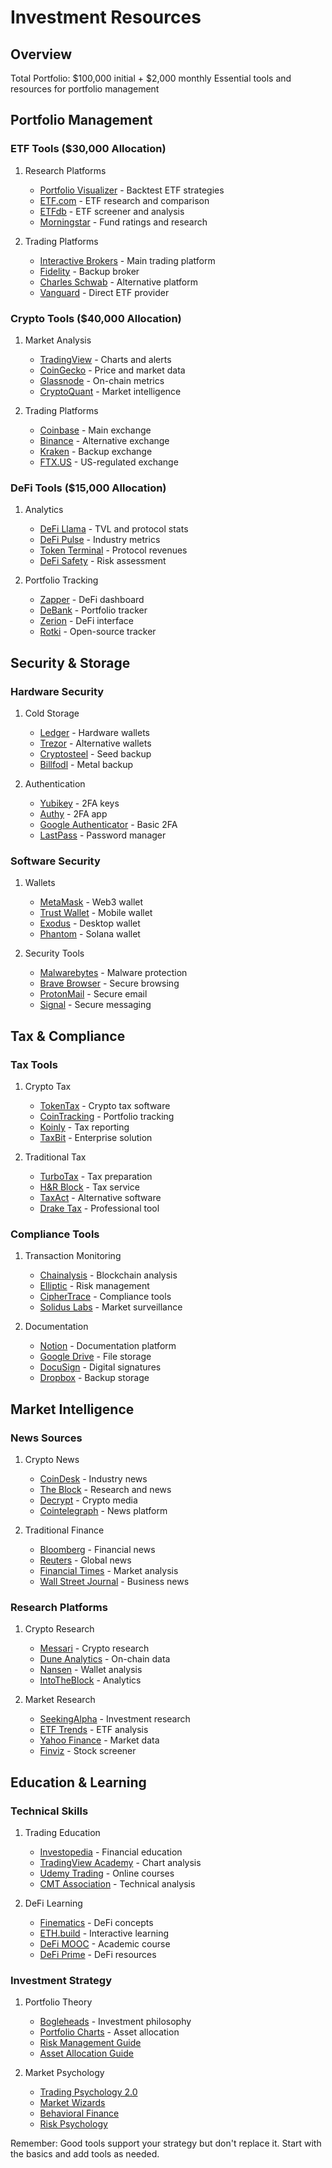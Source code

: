 # Investment Resources

## Overview
Total Portfolio: $100,000 initial + $2,000 monthly
Essential tools and resources for portfolio management

## Portfolio Management

### ETF Tools ($30,000 Allocation)
1. Research Platforms
   - [Portfolio Visualizer](https://www.portfoliovisualizer.com) - Backtest ETF strategies
   - [ETF.com](https://www.etf.com) - ETF research and comparison
   - [ETFdb](https://etfdb.com) - ETF screener and analysis
   - [Morningstar](https://www.morningstar.com) - Fund ratings and research

2. Trading Platforms
   - [Interactive Brokers](https://www.interactivebrokers.com) - Main trading platform
   - [Fidelity](https://www.fidelity.com) - Backup broker
   - [Charles Schwab](https://www.schwab.com) - Alternative platform
   - [Vanguard](https://investor.vanguard.com) - Direct ETF provider

### Crypto Tools ($40,000 Allocation)
1. Market Analysis
   - [TradingView](https://www.tradingview.com) - Charts and alerts
   - [CoinGecko](https://www.coingecko.com) - Price and market data
   - [Glassnode](https://glassnode.com) - On-chain metrics
   - [CryptoQuant](https://cryptoquant.com) - Market intelligence

2. Trading Platforms
   - [Coinbase](https://www.coinbase.com) - Main exchange
   - [Binance](https://www.binance.com) - Alternative exchange
   - [Kraken](https://www.kraken.com) - Backup exchange
   - [FTX.US](https://ftx.us) - US-regulated exchange

### DeFi Tools ($15,000 Allocation)
1. Analytics
   - [DeFi Llama](https://defillama.com) - TVL and protocol stats
   - [DeFi Pulse](https://defipulse.com) - Industry metrics
   - [Token Terminal](https://tokenterminal.com) - Protocol revenues
   - [DeFi Safety](https://defisafety.com) - Risk assessment

2. Portfolio Tracking
   - [Zapper](https://zapper.fi) - DeFi dashboard
   - [DeBank](https://debank.com) - Portfolio tracker
   - [Zerion](https://zerion.io) - DeFi interface
   - [Rotki](https://rotki.com) - Open-source tracker

## Security & Storage

### Hardware Security
1. Cold Storage
   - [Ledger](https://www.ledger.com) - Hardware wallets
   - [Trezor](https://trezor.io) - Alternative wallets
   - [Cryptosteel](https://cryptosteel.com) - Seed backup
   - [Billfodl](https://billfodl.com) - Metal backup

2. Authentication
   - [Yubikey](https://www.yubico.com) - 2FA keys
   - [Authy](https://authy.com) - 2FA app
   - [Google Authenticator](https://google.com/authenticator) - Basic 2FA
   - [LastPass](https://www.lastpass.com) - Password manager

### Software Security
1. Wallets
   - [MetaMask](https://metamask.io) - Web3 wallet
   - [Trust Wallet](https://trustwallet.com) - Mobile wallet
   - [Exodus](https://www.exodus.com) - Desktop wallet
   - [Phantom](https://phantom.app) - Solana wallet

2. Security Tools
   - [Malwarebytes](https://www.malwarebytes.com) - Malware protection
   - [Brave Browser](https://brave.com) - Secure browsing
   - [ProtonMail](https://proton.me) - Secure email
   - [Signal](https://signal.org) - Secure messaging

## Tax & Compliance

### Tax Tools
1. Crypto Tax
   - [TokenTax](https://tokentax.co) - Crypto tax software
   - [CoinTracking](https://cointracking.info) - Portfolio tracking
   - [Koinly](https://koinly.io) - Tax reporting
   - [TaxBit](https://taxbit.com) - Enterprise solution

2. Traditional Tax
   - [TurboTax](https://turbotax.com) - Tax preparation
   - [H&R Block](https://www.hrblock.com) - Tax service
   - [TaxAct](https://www.taxact.com) - Alternative software
   - [Drake Tax](https://drakesoftware.com) - Professional tool

### Compliance Tools
1. Transaction Monitoring
   - [Chainalysis](https://www.chainalysis.com) - Blockchain analysis
   - [Elliptic](https://www.elliptic.co) - Risk management
   - [CipherTrace](https://ciphertrace.com) - Compliance tools
   - [Solidus Labs](https://www.soliduslabs.com) - Market surveillance

2. Documentation
   - [Notion](https://www.notion.so) - Documentation platform
   - [Google Drive](https://drive.google.com) - File storage
   - [DocuSign](https://www.docusign.com) - Digital signatures
   - [Dropbox](https://www.dropbox.com) - Backup storage

## Market Intelligence

### News Sources
1. Crypto News
   - [CoinDesk](https://www.coindesk.com) - Industry news
   - [The Block](https://www.theblock.co) - Research and news
   - [Decrypt](https://decrypt.co) - Crypto media
   - [Cointelegraph](https://cointelegraph.com) - News platform

2. Traditional Finance
   - [Bloomberg](https://www.bloomberg.com) - Financial news
   - [Reuters](https://www.reuters.com) - Global news
   - [Financial Times](https://www.ft.com) - Market analysis
   - [Wall Street Journal](https://www.wsj.com) - Business news

### Research Platforms
1. Crypto Research
   - [Messari](https://messari.io) - Crypto research
   - [Dune Analytics](https://dune.com) - On-chain data
   - [Nansen](https://www.nansen.ai) - Wallet analysis
   - [IntoTheBlock](https://www.intotheblock.com) - Analytics

2. Market Research
   - [SeekingAlpha](https://seekingalpha.com) - Investment research
   - [ETF Trends](https://www.etftrends.com) - ETF analysis
   - [Yahoo Finance](https://finance.yahoo.com) - Market data
   - [Finviz](https://finviz.com) - Stock screener

## Education & Learning

### Technical Skills
1. Trading Education
   - [Investopedia](https://www.investopedia.com) - Financial education
   - [TradingView Academy](https://www.tradingview.com/education) - Chart analysis
   - [Udemy Trading](https://www.udemy.com/topic/stock-trading) - Online courses
   - [CMT Association](https://cmtassociation.org) - Technical analysis

2. DeFi Learning
   - [Finematics](https://finematics.com) - DeFi concepts
   - [ETH.build](https://eth.build) - Interactive learning
   - [DeFi MOOC](https://defi-learning.org) - Academic course
   - [DeFi Prime](https://defiprime.com) - DeFi resources

### Investment Strategy
1. Portfolio Theory
   - [Bogleheads](https://www.bogleheads.org) - Investment philosophy
   - [Portfolio Charts](https://portfoliocharts.com) - Asset allocation
   - [Risk Management Guide](https://www.investopedia.com/risk-management-4689652)
   - [Asset Allocation Guide](https://www.morningstar.com/asset-allocation)

2. Market Psychology
   - [Trading Psychology 2.0](https://www.amazon.com/dp/1118936817)
   - [Market Wizards](https://www.amazon.com/dp/1118273052)
   - [Behavioral Finance](https://www.cfainstitute.org/en/membership/professional-development/refresher-readings/behavioral-finance)
   - [Risk Psychology](https://www.cmegroup.com/education/courses/trading-psychology)

Remember: Good tools support your strategy but don't replace it. Start with the basics and add tools as needed. 